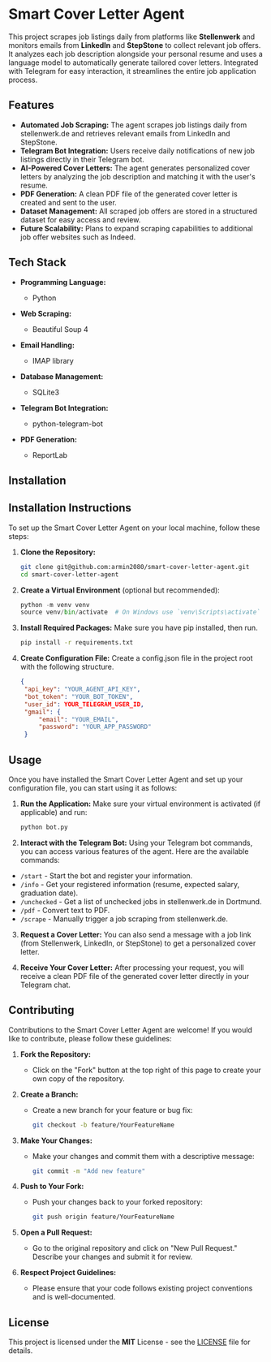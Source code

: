
# Smart Cover Letter Agent

This project scrapes job listings daily from platforms like **Stellenwerk** and monitors emails from **LinkedIn** and **StepStone** to collect relevant job offers. It analyzes each job description alongside your personal resume and uses a language model to automatically generate tailored cover letters. Integrated with Telegram for easy interaction, it streamlines the entire job application process.

## Features

- **Automated Job Scraping:** The agent scrapes job listings daily from stellenwerk.de and retrieves relevant emails from LinkedIn and StepStone.
- **Telegram Bot Integration:** Users receive daily notifications of new job listings directly in their Telegram bot.
- **AI-Powered Cover Letters:** The agent generates personalized cover letters by analyzing the job description and matching it with the user's resume.
- **PDF Generation:** A clean PDF file of the generated cover letter is created and sent to the user.
- **Dataset Management:** All scraped job offers are stored in a structured dataset for easy access and review.
- **Future Scalability:** Plans to expand scraping capabilities to additional job offer websites such as Indeed.



## Tech Stack

- **Programming Language:**
  - Python

- **Web Scraping:**
  - Beautiful Soup 4

- **Email Handling:**
  - IMAP library

- **Database Management:**
  - SQLite3

- **Telegram Bot Integration:**
  - python-telegram-bot

- **PDF Generation:**
  - ReportLab


## Installation

## Installation Instructions

To set up the Smart Cover Letter Agent on your local machine, follow these steps:

1. **Clone the Repository:**
   ```bash
   git clone git@github.com:armin2080/smart-cover-letter-agent.git
   cd smart-cover-letter-agent
   ```

2. **Create a Virtual Environment** (optional but recommended):
   ```python
   python -m venv venv
   source venv/bin/activate  # On Windows use `venv\Scripts\activate`
   ```

3. **Install Required Packages:** Make sure you have pip installed, then run.
   ```bash
   pip install -r requirements.txt
   ```

4. **Create Configuration File:** Create a config.json file in the project root with the following structure.
   ```json
   {
    "api_key": "YOUR_AGENT_API_KEY",
    "bot_token": "YOUR_BOT_TOKEN",
    "user_id": YOUR_TELEGRAM_USER_ID,
    "gmail": {
        "email": "YOUR_EMAIL",
        "password": "YOUR_APP_PASSWORD"
    }
    ```


## Usage

Once you have installed the Smart Cover Letter Agent and set up your configuration file, you can start using it as follows:

1. **Run the Application:**
Make sure your virtual environment is activated (if applicable) and run:
   ```bash
   python bot.py
   ```

2. **Interact with the Telegram Bot:** 
Using your Telegram bot commands, you can access various features of the agent. Here are the available commands:

- `/start` - Start the bot and register your information.
- `/info` - Get your registered information (resume, expected salary, graduation date).
- `/unchecked` - Get a list of unchecked jobs in stellenwerk.de in Dortmund.
- `/pdf` - Convert text to PDF.
- `/scrape` - Manually trigger a job scraping from stellenwerk.de.

3. **Request a Cover Letter:**
You can also send a message with a job link (from Stellenwerk, LinkedIn, or StepStone) to get a personalized cover letter.

4. **Receive Your Cover Letter:** 
After processing your request, you will receive a clean PDF file of the generated cover letter directly in your Telegram chat.


## Contributing

Contributions to the Smart Cover Letter Agent are welcome! If you would like to contribute, please follow these guidelines:

1. **Fork the Repository:**
   - Click on the "Fork" button at the top right of this page to create your own copy of the repository.

2. **Create a Branch:**
   - Create a new branch for your feature or bug fix:
     ```bash
     git checkout -b feature/YourFeatureName
     ```

3. **Make Your Changes:**
   - Make your changes and commit them with a descriptive message:
     ```bash
     git commit -m "Add new feature"
     ```

4. **Push to Your Fork:**
   - Push your changes back to your forked repository:
     ```bash
     git push origin feature/YourFeatureName
     ```

5. **Open a Pull Request:**
   - Go to the original repository and click on "New Pull Request." Describe your changes and submit it for review.

6. **Respect Project Guidelines:**
   - Please ensure that your code follows existing project conventions and is well-documented.
## License

This project is licensed under the **MIT** License - see the [LICENSE](https://choosealicense.com/licenses/mit/) file for details.

